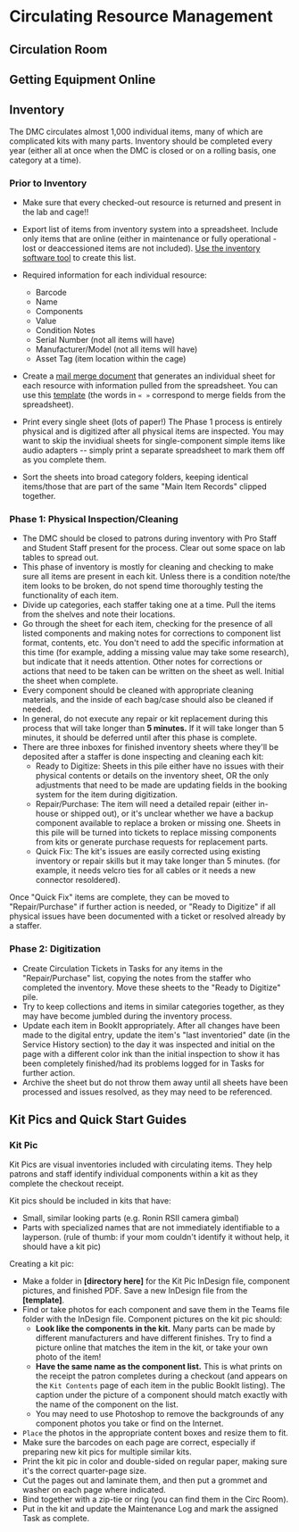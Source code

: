# Circulating Resource Management

## Circulation Room

## Getting Equipment Online

## Inventory

The DMC circulates almost 1,000 individual items, many of which are complicated kits with many parts. Inventory should be completed every year (either all at once when the DMC is closed or on a rolling basis, one category at a time). 

### Prior to Inventory
- Make sure that every checked-out resource is returned and present in the lab and cage!!
- Export list of items from inventory system into a spreadsheet. Include only items that are online (either in maintenance or fully operational - lost or deaccessioned items are not included). [Use the inventory software tool](https://github.com/JHUDMC/LibCal-API-Experiments/tree/455cb978adc1c5bc4ef4cd564f3fed802d6af9d2/Inventory) to create this list.

- Required information for each individual resource:
  - Barcode
  - Name
  - Components
  - Value
  - Condition Notes
  - Serial Number (not all items will have)
  - Manufacturer/Model (not all items will have)
  - Asset Tag (item location within the cage)

- Create a [mail merge document](https://support.microsoft.com/en-us/topic/how-to-use-the-mail-merge-feature-in-word-to-create-and-to-print-form-letters-that-use-the-data-from-an-excel-worksheet-d8709e29-c106-2348-7e38-13eecc338679) that generates an individual sheet for each resource with information pulled from the spreadsheet. You can use this [template](media/Inventory%20Template.docx) (the words in ``« »`` correspond to merge fields from the spreadsheet).
- Print every single sheet (lots of paper!) The Phase 1 process is entirely physical and is digitized after all physical items are inspected. You may want to skip the invidiual sheets for single-component simple items like audio adapters -- simply print a separate spreadsheet to mark them off as you complete them.
- Sort the sheets into broad category folders, keeping identical items/those that are part of the same "Main Item Records" clipped together.

### Phase 1: Physical Inspection/Cleaning
- The DMC should be closed to patrons during inventory with Pro Staff and Student Staff present for the process. Clear out some space on lab tables to spread out.
- This phase of inventory is mostly for cleaning and checking to make sure all items are present in each kit. Unless there is a condition note/the item looks to be broken, do not spend time thoroughly testing the functionality of each item.
- Divide up categories, each staffer taking one at a time. Pull the items from the shelves and note their locations.
- Go through the sheet for each item, checking for the presence of all listed components and making notes for corrections to component list format, contents, etc. You don't need to add the specific information at this time (for example, adding a missing value may take some research), but indicate that it needs attention. Other notes for corrections or actions that need to be taken can be written on the sheet as well. Initial the sheet when complete.
- Every component should be cleaned with appropriate cleaning materials, and the inside of each bag/case should also be cleaned if needed.
- In general, do not execute any repair or kit replacement during this process that will take longer than **5 minutes.** If it will take longer than 5 minutes, it should be deferred until after this phase is complete.
- There are three inboxes for finished inventory sheets where they'll be deposited after a staffer is done inspecting and cleaning each kit:
  - Ready to Digitize: Sheets in this pile either have no issues with their physical contents or details on the inventory sheet, OR the only adjustments that need to be made are updating fields in the booking system for the item during digitization.
  - Repair/Purchase: The item will need a detailed repair (either in-house or shipped out), or it's unclear whether we have a backup component available to replace a broken or missing one. Sheets in this pile will be turned into tickets to replace missing components from kits or generate purchase requests for replacement parts.
  - Quick Fix: The kit's issues are easily corrected using existing inventory or repair skills but it may take longer than 5 minutes. (for example, it needs velcro ties for all cables or it needs a new connector resoldered).

Once "Quick Fix" items are complete, they can be moved to "Repair/Purchase" if further action is needed, or "Ready to Digitize" if all physical issues have been documented with a ticket or resolved already by a staffer. 

### Phase 2: Digitization
- Create Circulation Tickets in Tasks for any items in the "Repair/Purchase" list, copying the notes from the staffer who completed the inventory. Move these sheets to the "Ready to Digitize" pile.
- Try to keep collections and items in similar categories together, as they may have become jumbled during the inventory process.
- Update each item in BookIt appropriately. After all changes have been made to the digital entry, update the item's "last inventoried" date (in the Service History section) to the day it was inspected and initial on the page with a different color ink than the initial inspection to show it has been completely finished/had its problems logged for in Tasks for further action. 
- Archive the sheet but do not throw them away until all sheets have been processed and issues resolved, as they may need to be referenced. 

## Kit Pics and Quick Start Guides

### Kit Pic
Kit Pics are visual inventories included with circulating items. They help patrons and staff identify individual components within a kit as they complete the checkout receipt.

Kit pics should be included in kits that have:
- Small, similar looking parts (e.g. Ronin RSII camera gimbal)
- Parts with specialized names that are not immediately identifiable to a layperson. (rule of thumb: if your mom couldn't identify it without help, it should have a kit pic)

Creating a kit pic:
- Make a folder in **[directory here]** for the Kit Pic InDesign file, component pictures, and finished PDF. Save a new InDesign file from the **[template]**.
- Find or take photos for each component and save them in the Teams file folder with the InDesign file. Component pictures on the kit pic should:
  - **Look like the components in the kit.** Many parts can be made by different manufacturers and have different finishes. Try to find a picture online that matches the item in the kit, or take your own photo of the item!
  - **Have the same name as the component list.** This is what prints on the receipt the patron completes during a checkout (and appears on the `Kit Contents` page of each item in the public BookIt listing). The caption under the picture of a component should match exactly with the name of the component on the list.
  - You may need to use Photoshop to remove the backgrounds of any component photos you take or find on the Internet.
- `Place` the photos in the appropriate content boxes and resize them to fit.
- Make sure the barcodes on each page are correct, especially if preparing new kit pics for multiple similar kits.
- Print the kit pic in color and double-sided on regular paper, making sure it's the correct quarter-page size.
- Cut the pages out and laminate them, and then put a grommet and washer on each page where indicated.
- Bind together with a zip-tie or ring (you can find them in the Circ Room).
- Put in the kit and update the Maintenance Log and mark the assigned Task as complete.